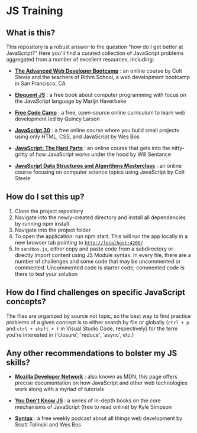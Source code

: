 # JS Training

## What is this?

This repository is a robust answer to the question "how do I get better at JavaScript?" Here you'll find a curated collection of JavaScript problems aggregated from a number of excellent resources, including:

- __[The Advanced Web Developer Bootcamp](https://www.udemy.com/the-advanced-web-developer-bootcamp/)__ : an online course by Colt Steele and the teachers of Rithm School, a web development bootcamp in San Francisco, CA

- __[Eloquent JS](http://eloquentjavascript.net/)__ : a free book about computer programming with focus on the JavaScript language by Marijn Haverbeke

- __[Free Code Camp](https://www.freecodecamp.org/)__ : a free, open-source online curriculum to learn web development led by Quincy Larson

- __[JavaScript 30](https://javascript30.com/)__ : a free online course where you build small projects using only HTML, CSS, and JavaScript by Wes Bos

- __[JavaScript: The Hard Parts](https://frontendmasters.com/courses/javascript-hard-parts/)__ : an online course that gets into the nitty-gritty of how JavaScript works under the hood by Will Sentance

- __[JavaScript Data Structures and Algorithms Masterclass](https://www.udemy.com/js-algorithms-and-data-structures-masterclass/)__ : an online course focusing on computer science topics using JavaScript by Colt Steele

## How do I set this up?

1. Clone the project repository
1. Navigate into the newly-created directory and install all dependencies by running npm install
1. Navigate into the project folder
1. To open the application: run npm start. This will run the app locally in a new browser tab pointing to [`http://localhost:4200/`](http://localhost:4200/)
3. In `sandbox.js`, either copy and paste code from a subdirectory or directly import content using JS Module syntax. In every file, there are a number of challenges and some code that may be uncommented or commented. Uncommented code is starter code; commented code is there to test your solution

## How do I find challenges on specific JavaScript concepts?

The files are organized by source not topic, so the best way to find practice problems of a given concept is to either search by file or globally (```ctrl + p``` and ```ctrl + shift + f``` in Visual Studio Code, respectively) for the term you're interested in ('closure', 'reduce', 'async', etc.)

## Any other recommendations to bolster my JS skills?

- __[Mozilla Developer Network](https://developer.mozilla.org/en-US/)__ : also known as MDN, this page offers precise documentation on how JavaScript and other web technologies work along with a myriad of tutorials

- __[You Don't Know JS](https://github.com/getify/You-Dont-Know-JS)__ : a series of in-depth books on the core mechanisms of JavaScript (free to read online) by Kyle Simpson

- __[Syntax](https://syntax.fm/)__ : a free weekly podcast about all things web development by Scott Tolinski and Wes Bos